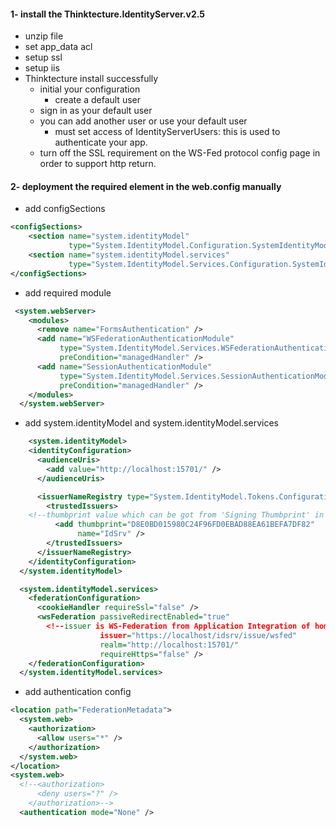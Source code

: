 #### 1- install the Thinktecture.IdentityServer.v2.5
* unzip file
* set app_data acl
* setup ssl
* setup iis
* Thinktecture install successfully
  * initial your configuration
    * create a default user
  * sign in as your default user
  * you can add another user or use your default user
    * must set access of IdentityServerUsers: this is used to authenticate your app.
  * turn off the SSL requirement on the WS-Fed protocol config page in order to support http return.
#### 2- deployment the required element in the web.config manually
* add configSections
```xml
<configSections>
    <section name="system.identityModel"
             type="System.IdentityModel.Configuration.SystemIdentityModelSection, System.IdentityModel, Version=4.0.0.0, Culture=neutral, PublicKeyToken=B77A5C561934E089" />
    <section name="system.identityModel.services"
             type="System.IdentityModel.Services.Configuration.SystemIdentityModelServicesSection, System.IdentityModel.Services, Version=4.0.0.0, Culture=neutral, PublicKeyToken=B77A5C561934E089" />
</configSections>
```
* add required module
```xml
 <system.webServer>    
    <modules>
      <remove name="FormsAuthentication" />
      <add name="WSFederationAuthenticationModule"
           type="System.IdentityModel.Services.WSFederationAuthenticationModule, System.IdentityModel.Services, Version=4.0.0.0, Culture=neutral, PublicKeyToken=b77a5c561934e089"
           preCondition="managedHandler" />
      <add name="SessionAuthenticationModule"
           type="System.IdentityModel.Services.SessionAuthenticationModule, System.IdentityModel.Services, Version=4.0.0.0, Culture=neutral, PublicKeyToken=b77a5c561934e089"
           preCondition="managedHandler" />      
    </modules>
  </system.webServer>
```
* add system.identityModel and system.identityModel.services
```xml
	<system.identityModel>
    <identityConfiguration>
      <audienceUris>
        <add value="http://localhost:15701/" />
      </audienceUris>

      <issuerNameRegistry type="System.IdentityModel.Tokens.ConfigurationBasedIssuerNameRegistry, System.IdentityModel, Version=4.0.0.0, Culture=neutral, PublicKeyToken=b77a5c561934e089">
        <trustedIssuers>
	<!--thumbprint value which can be got from 'Signing Thumbprint' in the key configuration-->
          <add thumbprint="D8E0BD015980C24F96FD0EBAD88EA61BEFA7DF82"
               name="IdSrv" />
        </trustedIssuers>
      </issuerNameRegistry>
    </identityConfiguration>
  </system.identityModel>

  <system.identityModel.services>
    <federationConfiguration>
      <cookieHandler requireSsl="false" />
      <wsFederation passiveRedirectEnabled="true"
		<!--issuer is WS-Federation from Application Integration of home page-->
                    issuer="https://localhost/idsrv/issue/wsfed"
                    realm="http://localhost:15701/"
                    requireHttps="false" />
    </federationConfiguration>
  </system.identityModel.services>
```
* add authentication config
```xml
<location path="FederationMetadata">
  <system.web>
    <authorization>
      <allow users="*" />
    </authorization>
  </system.web>
</location>
<system.web>
  <!--<authorization>
      <deny users="?" />
    </authorization>-->
  <authentication mode="None" />
```
